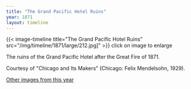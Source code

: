 ```yaml
---
title: "The Grand Pacific Hotel Ruins"
year: 1871
layout: timeline
---
```


{{< image-timeline title="The Grand Pacific Hotel Ruins" src="/img/timeline/1871/large/212.jpg]" >}}
click on image to enlarge 

The ruins of the Grand Pacific Hotel after the Great Fire of 1871. 

Courtesy of "Chicago and Its Makers" (Chicago: Felix Mendelsohn, 1929).

[Other images from this year](/historical/timeline/1871) 